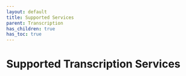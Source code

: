 ```yaml
---
layout: default
title: Supported Services
parent: Transcription
has_children: true
has_toc: true
---
```


# Supported Transcription Services
